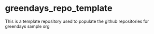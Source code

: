 # greendays_repo_template
This is a template repository used to populate the github repositories for greendays sample org
